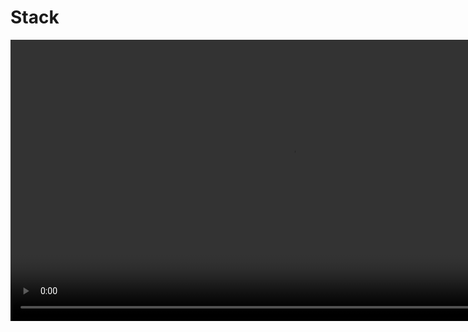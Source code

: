 # Stack

<video src="https://www.youtube.com/watch?v=KcT3aVgrrpU" preview-src="stack1.jpeg" width="900"  />

## Overview

<note>

**Definition**

A stack is a data structure that stores items in a first-in, last-out (FILO) order. In a FILO data structure, the first item added to the stack will be the last item removed. This is equivalent to the requirement that once a new element is added, all elements that were added before have to be removed before the new element can be removed.

</note>

### Use Cases

<procedure>

Stacks are used to store data in the order in which they occur. This is useful for many reasons, such as:   

- Storing the order of operations in a calculator
- Storing the order of web pages visited in a web browser
- Storing the order of function calls in a program
- Storing the order of undo operations in a program
- Storing the order of transactions in a bank account
</procedure>


## Implementation

<table style="none">
<tr>
<td>

```plantuml
@startuml
class Stack {
  - data: DataType[]
  - top: int
  - capacity: int

  + Stack(capacity: int)
  + isEmpty(): boolean
  + isFull(): boolean
  + push(item: DataType): void
  + pop(): DataType
  + peek(): DataType
  + size(): int
}
@enduml
```
</td>
<td>

<deflist collapsible="true" default-state="collapsed">
<def title="Key Elements" default-state="collapsed">
    <deflist>
        <def title="data">is an array to store the elements of the stack.</def>
        <def title="top">is an integer representing the index of the top element in the stack.</def>
        <def title="capacity">is the maximum number of elements the stack can hold.</def>
    </deflist>
</def>
<def title="Methods">
    <deflist>
        <def title="isEmpty()">to check if the stack is empty</def>
        <def title="isFull()">to check if the stack is full</def>
        <def title="push(item)">to push an item onto the stack</def>
        <def title="pop()">to pop the top item off the stack</def>
        <def title="peek()">to view the top item without removing it</def>
        <def title="size()">to get the current size of the stack</def>
    </deflist>
</def>
</deflist>
</td>
</tr>
<tr>
<td colspan="2">

![image](stack2.jpeg)

<tip>
<b>Push</b>
<p>Pushing an item onto a stack is a simple operation. The item is added to the top of the stack. This is done by adding the item to the top of the stack and then incrementing the top of the stack.</p>
</tip>

<tip>
<b>Peek</b>
<p>Peeking at the top of a stack is a simple operation. The item at the top of the stack is returned. This is done by returning the item at the top of the stack.</p>
</tip>

<tip>
<b>Pop</b>
<p>Popping an item off of a stack is a simple operation. The item is removed from the top of the stack. This is done by decrementing the top of the stack and then removing the item from the top of the stack.</p>
</tip>

</td>
</tr>
</table>

### Sample Code

```c++
#include <iostream>
#include <stack>

int main() {
    std::stack<int> stack;

    stack.push(1);
    stack.push(2);
    stack.push(3);

    std::cout << "Stack size: " << stack.size() << std::endl;

    std::cout << "Stack top: " << stack.top() << std::endl;

    stack.pop();

    std::cout << "Stack size: " << stack.size() << std::endl;

    std::cout << "Stack top: " << stack.top() << std::endl;

    return 0;
}

```

### Output

```text
Stack size: 3
Stack top: 3
Stack size: 2
Stack top: 2
```








[//]: # (## References)

[//]: # ()
[//]: # (- [Stacks]&#40;https://en.wikipedia.org/wiki/Stack_&#40;abstract_data_type&#41;&#41;)

[//]: # (- [Stacks]&#40;https://www.geeksforgeeks.org/stack-data-structure/&#41;)

[//]: # (- [Stacks]&#40;https://www.tutorialspoint.com/data_structures_algorithms/stack_algorithm.htm&#41;)

[//]: # (- [Stacks]&#40;https://www.programiz.com/dsa/stack&#41;)

[//]: # (- [Stacks]&#40;https://www.interviewbit.com/tutorial/stacks-and-queues/&#41;)

[//]: # (- [Stacks]&#40;https://www.hackerearth.com/practice/data-structures/stacks/basics-of-stacks/tutorial/&#41;)



